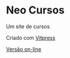 # Neo Cursos

Um site de cursos

Criado com [Vitpress](https://vitepress.dev/)

[Versão on-line](https://giseldo.github.io/cursos/)


